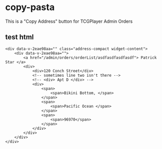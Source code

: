 # copy-pasta

This is a "Copy Address" button for TCGPlayer Admin Orders

## test html

```
<div data-v-2eae98aa="" class="address-compact widget-content">
	<div data-v-2eae98aa="">
		<a href="/admin/orders/orderList/asdfasdfasdfasdf"> Patrick Star </a>
		<div>
			<div>120 Conch Street</div>
			<!-- sometimes line two isn't there -->
			<!-- <div> Apt D </div> -->
			<div>
				<span>
					<span>Bikini Bottom, </span>
				</span>
				<span>
					<span>Pacific Ocean </span>
				</span>
				<span>
					<span>96970</span>
				</span>
			</div>
		</div>
	</div>
</div>		
```